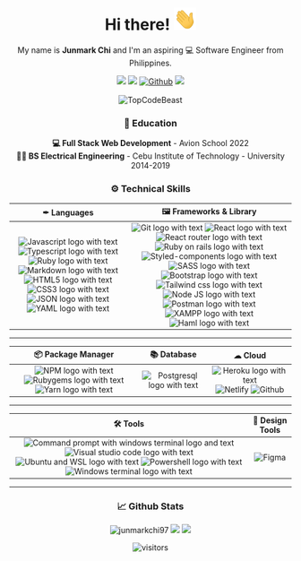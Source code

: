 <h1 align="center"> Hi there! <img src="https://raw.githubusercontent.com/Junmarkchi97/Junmarkchi97/main/wave.gif" width="40px" height="40px" /></h1>

<p align="center">
My name is <strong>Junmark Chi</strong> and I'm an aspiring 💻 Software Engineer from Philippines.
</p>

<p align="center">
<a href="https://www.linkedin.com/in/junmark-chi-a8196b233"><img src="https://img.shields.io/badge/-junmarkchi-blue?style=flat&logo=Linkedin&logoColor=white&link=https://www.linkedin.com/in/junmarkchi/" /></a>
<a href="https://twitter.com/junmark_chi"><img src="https://img.shields.io/badge/-@junmark_chi-1ca0f1?style=flat&labelColor=1ca0f1&logo=twitter&logoColor=white&link=https://twitter.com/junmark_chi" /></a>
<a href="https://github.com/junmarkchi97" target="_blank"><img alt="Github" src="https://img.shields.io/badge/-junmarkchi97-110705?style=flat&logo=github&logoColor=white"/></a>
<a href="mailto:chijunmark97@gmail.com"><img src="https://img.shields.io/badge/-chijunmark97@gmail.com-c14438?style=flat&logo=Gmail&logoColor=white&link=mailto:chijunmark97@gmail.com" /></a>

<p align="center"><img height="180em" src="https://github-profile-summary-cards.vercel.app/api/cards/profile-details?username=junmarkchi97&theme=github_dark" alt="TopCodeBeast" align = "center"/></p>

<h3 align="center">🏫 Education</h3>
<p align="center">
<strong>💻 Full Stack Web Development</strong> - Avion School 2022<br>
<strong>👷🏻 BS Electrical Engineering</strong>  - Cebu Institute of Technology - University 2014-2019
</p>

<h3 align="center">⚙ Technical Skills</h3>

  | ✒ Languages | 🖼 Frameworks  & Library |
  | :---: | :---: |
  |  ![Javascript logo with text](https://img.shields.io/badge/JavaScript-F7DF1E?style=for-the-badge&logo=javascript&logoColor=black) ![Typescript logo with text](https://img.shields.io/badge/TypeScript-007ACC?style=for-the-badge&logo=typescript&logoColor=white) ![Ruby logo with text](https://img.shields.io/badge/Ruby-CC342D?style=for-the-badge&logo=ruby&logoColor=white) ![Markdown logo with text](https://img.shields.io/badge/Markdown-000000?style=for-the-badge&logo=markdown&logoColor=white) ![HTML5 logo with text](https://img.shields.io/badge/HTML5-E34F26?style=for-the-badge&logo=html5&logoColor=white) ![CSS3 logo with text](https://img.shields.io/badge/CSS3-1572B6?style=for-the-badge&logo=css3&logoColor=white)  ![JSON logo with text](https://img.shields.io/badge/json-5E5C5C?style=for-the-badge&logo=json&logoColor=white) ![YAML logo with text](https://img.shields.io/badge/YAML-ff4d4d?style=for-the-badge&logo=YAML&logoColor=white) | ![Git logo with text](https://img.shields.io/badge/Git-F05032?style=for-the-badge&logo=git&logoColor=white)  ![React logo with text](https://img.shields.io/badge/React-20232A?style=for-the-badge&logo=react&logoColor=61DAFB)  ![React router logo with text](https://img.shields.io/badge/React_Router-CA4245?style=for-the-badge&logo=react-router&logoColor=white) ![Ruby on rails logo with text](https://img.shields.io/badge/Ruby_on_Rails-CC0000?style=for-the-badge&logo=ruby-on-rails&logoColor=white) ![Styled-components logo with text](https://img.shields.io/badge/styled--components-DB7093?style=for-the-badge&logo=styled-components&logoColor=white) ![SASS logo with text](https://img.shields.io/badge/Sass-CC6699?style=for-the-badge&logo=sass&logoColor=white) ![Bootstrap logo with text](https://img.shields.io/badge/Bootstrap-563D7C?style=for-the-badge&logo=bootstrap&logoColor=white) ![Tailwind css logo with text](https://img.shields.io/badge/Tailwind_CSS-38B2AC?style=for-the-badge&logo=tailwind-css&logoColor=white) ![Node JS logo with text](https://img.shields.io/badge/Node.js-339933?style=for-the-badge&logo=nodedotjs&logoColor=white)   ![Postman logo with text](https://img.shields.io/badge/Postman-FF6C37?style=for-the-badge&logo=Postman&logoColor=white) ![XAMPP logo with text](https://img.shields.io/badge/Xampp-F37623?style=for-the-badge&logo=xampp&logoColor=white) ![Haml logo with text](https://img.shields.io/badge/Haml-ffe066?style=for-the-badge&logo=Haml&logoColor=white)|

---

<div align="center">

| 📦 Package Manager | 📚 Database | ☁ Cloud |
  | :---: | :---: | :---: |
  | ![NPM logo with text](https://img.shields.io/badge/npm-CB3837?style=for-the-badge&logo=npm&logoColor=white)  ![Rubygems logo with text](https://img.shields.io/badge/RubyGems-E9573F?style=for-the-badge&logo=rubygems&logoColor=white) ![Yarn logo with text](https://img.shields.io/badge/Yarn-2C8EBB?style=for-the-badge&logo=yarn&logoColor=white) | ![Postgresql logo with text](https://img.shields.io/badge/PostgreSQL-316192?style=for-the-badge&logo=postgresql&logoColor=white) | ![Heroku logo with text](https://img.shields.io/badge/Heroku-6762a6?style=for-the-badge&logo=heroku&logoColor=white) ![Netlify](https://img.shields.io/badge/Netlify-00AD9F?style=for-the-badge&logo=Netlify&logoColor=white) ![Github](https://img.shields.io/badge/Github-171515?style=for-the-badge&logo=Github&logoColor=white)|

 </div>

---

| 🛠 Tools | 🎨 Design Tools |
  | :---: | :---: |
  | ![Command prompt with windows terminal logo and text](https://img.shields.io/badge/Command_Prompt-black?style=for-the-badge&logo=windowsterminal&logoColor=white)  ![Visual studio code logo with text](https://img.shields.io/badge/Visual_Studio_Code-0078D4?style=for-the-badge&logo=visual%20studio%20code&logoColor=white) ![Ubuntu and WSL logo with text](https://img.shields.io/badge/Ubuntu_%28WSL%29-E95420?style=for-the-badge&logo=ubuntu&logoColor=white) ![Powershell logo with text](https://img.shields.io/badge/PowerShell-5391FE?style=for-the-badge&logo=PowerShell&logoColor=white) ![Windows terminal logo with text](https://img.shields.io/badge/Windows_Terminal-4D4D4D?style=for-the-badge&logo=windowsterminal&logoColor=white) | ![Figma ](https://img.shields.io/badge/Figma-31A8FF?style=for-the-badge&logo=Figma&logoColor=white) |

---

<h3 align="center">📈 Github Stats</h3>
<p align="center">
<img src="https://github-readme-stats.vercel.app/api?username=junmarkchi97&show_icons=true&theme=gotham" alt="junmarkchi97" height="200" />
<img src="https://github-readme-stats.vercel.app/api/top-langs/?username=junmarkchi97&hide=java,html,tex&title_color=ffffff&text_color=c9cacc&icon_color=2bbc8a&bg_color=1d1f21&langs_count=4" height="200"/>
<a href="https://github.com/Junmarkchi97/bukid-markets">
  <img src="https://github-readme-stats.vercel.app/api/pin/?username=junmarkchi97&repo=bukid-markets&title_color=ffffff&text_color=c9cacc&icon_color=2bbc8a&bg_color=1d1f21" height="135"/>
</a>
</p>

<p align="center"><img src="https://komarev.com/ghpvc/?username=Junmarkchi97" alt="visitors"> </p>

